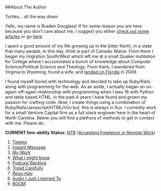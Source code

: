 ##About The Author

Turtles... all the way down

Yello, my name is Braden Douglass! If for some reason you are here because you 
don't care about me, I suggest you either [check out some articles][9] or go 
[here][10].

I spent a good amount of my life growing up in the bitter North, in a state that 
many people, to this day, think is part of Canada: Maine. From there I began my 
migration South/West which left me at a small Quaker institution for College 
where I accumulated a bunch of knowledge about Computer Science/Political Science 
and Theology. From there, I wandered from Virginia to Wyoming, found a wife, and 
[landed on Florida][11] in 2009. 

I found myself bored with technology and decided to take up Ruby/Rails along with 
programming for the web. As an aside, I actually began an on-again-off-again 
relationship with programming when I was 16 with Python and table based HTML. 
In the past 4 years I have found and grown my passion 
for crafting code. Now, I create things using a combination of 
Ruby/Rails/Javascript/HTML/Vim but, this is always in flux. I currently work for 
a small Venture Capital firm as a full stack engineer here in the heart of 
North Carolina. Below you will find a plethora of methods to get in contact 
with me. Please do.

__CURRENT hire-ability Status:__ [NTB][6] ([Accepting Freelance or Remote Work][13])

1. [Tweets][1]
1. [Instant Message][14]
1. [My Work][2]
1. [What I might know][7]
1. [Podcast Backlog][3]
1. [Tread Carefully][4]
1. [Resu-may][8]
1. [Audio I Just Listened To][5]
1. [BOOM][12]

[1]: http://twitter.com/#!/braidn
[2]: https://github.com/bradendouglass
[3]: http://va.wiltj.com/muf/pcepisodes/
[4]: http://www.linkedin.com/in/bradendouglass
[5]: http://www.last.fm/user/gefunk
[6]: https://gimmebar.com/view/4fe9a39629ca157e63000006/big
[7]: https://github.com/bradendouglass/Knowledge-Repo
[8]: http://bradendouglass.github.com/Resume/
[9]: http://cloudbacon.com
[10]: https://gimmebar.com/loves/braden
[11]: http://www.fark.com/topic/florida
[12]: http://www.gravatar.com/avatar/1241f003b8bfcd6b0875ec4ed76711e3.png
[13]: http://cloudbacon.com/for-hire
[14]: braidn@dukgo.com
